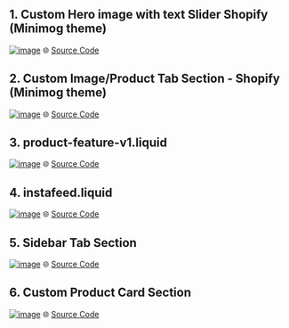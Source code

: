 
## 1. Custom Hero image with text Slider  Shopify (Minimog theme) 
[<img src="https://i.ibb.co.com/4nYX7dqr/image.png" alt="image" border="0">](https://ibb.co.com/Txb7kLf3)
🌐 [Source Code](https://github.com/ih-ismail/sections-for-shopify-/blob/main/custom-hero-image-with-slider.liquid)

## 2. Custom Image/Product Tab Section - Shopify (Minimog theme)
[<img src="https://i.ibb.co.com/VWJQRjMc/image.png" alt="image" border="0">](https://ibb.co.com/ns6n9gQN)
🌐 [Source Code](https://github.com/ih-ismail/sections-for-shopify-/blob/main/custon-image-tab.liquid)

## 3. product-feature-v1.liquid
[<img src="https://i.ibb.co.com/Q36mmxFW/image.png" alt="image" border="0">](https://ibb.co.com/ZphTTb6Q)
🌐 [Source Code](https://github.com/ih-ismail/sections-for-shopify-/blob/main/product-feature-v1.liquid)

## 4. instafeed.liquid 
[<img src="https://i.ibb.co.com/HD27jzkm/image.png" alt="image" border="0">](https://ibb.co.com/d0cBR2zn)
🌐 [Source Code](https://github.com/ih-ismail/sections-for-shopify-/blob/main/instafeed.liquid)

## 5. Sidebar Tab Section
[<img src="https://i.ibb.co.com/MDqKZYZC/image.png" alt="image" border="0">](https://ibb.co.com/fYmZqhqx)
🌐 [Source Code](https://github.com/ih-ismail/sections-for-shopify-/blob/main/Sidebar%20Tab%20Section)

## 6. Custom Product Card Section 
[<img src="https://i.ibb.co.com/TxvBsCZk/image.png" alt="image" border="0">](https://ibb.co.com/B5zV91mt)
🌐 [Source Code](https://github.com/ih-ismail/sections-for-shopify-/blob/main/Custom-product-card)


